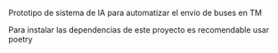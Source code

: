 Prototipo de sistema de IA para automatizar el envio de buses en TM

Para instalar las dependencias de este proyecto es recomendable usar poetry

